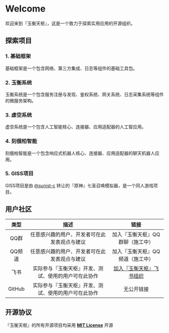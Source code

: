 # Welcome

欢迎来到『玉衡天枢』，这是一个致力于探索实用应用的开源组织。

## 探索项目

### 1. 基础框架

基础框架是一个包含网络、第三方集成、日志等组件的基础工具包。

### 2. 玉衡系统

玉衡系统是一个包含服务注册与发现、鉴权系统、网关系统、日志采集系统等组件的微服务架构。

### 3. 虚空系统

虚空系统是一个包含人工智能核心、连接器、应用适配器的人工智应用。

### 4. 刻俄柏智能

刻俄柏智能是一个包含响应式机器人核心、连接器、应用适配器的聊天机器人应用。

### 5. GISS项目

GISS项目是由 [@sunist-c](https://github.com/sunist-c) 转让的『原神』七圣召唤模拟器，是一个同人游戏项目。

## 用户社区

|   类型   |             描述             |                                       链接                                       |
|:------:|:--------------------------:|:------------------------------------------------------------------------------:|
|  QQ群   |   任意感兴趣的用户、开发者可在此发表观点与建议   |                               加入『玉衡天枢』QQ群聊（施工中）                                |
|  QQ频道  |   任意感兴趣的用户、开发者可在此发表观点与建议   |                               加入『玉衡天枢』QQ频道（施工中）                                |
|   飞书   | 实际参与『玉衡天枢』开发、测试、使用的用户可在此协作 | [加入『玉衡天枢』飞书组织](https://alioth-center.feishu.cn/invite/member/AxhflO7WP6wjUScG) |
| GitHub | 实际参与『玉衡天枢』开发、测试、使用的用户可在此协作 |                                     无公开链接                                      |

## 开源协议

『玉衡天枢』的所有开源项目均采用 **[MIT License](license.md)** 开源
